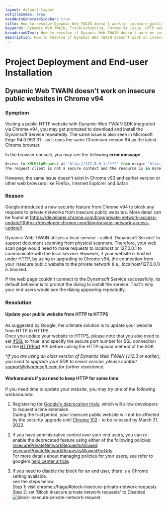 ```yaml
---
layout: default-layout
noTitleIndex: true
needAutoGenerateSidebar: true
title: How to resolve Dynamic Web TWAIN doesn't work on insecure public websites in Chrome v94 
keywords: Dynamic Web TWAIN, Troubleshooting, Chrome 94 issue, HTTP website, Edge 94 issue
breadcrumbText: How to resolve if Dynamic Web TWAIN doesn't work on insecure public websites in Chrome v94 
description: How to resolve if Dynamic Web TWAIN doesn't work on insecure public websites in Chrome v94 
---
```


# Project Deployment and End-user Installation

## Dynamic Web TWAIN doesn't work on insecure public websites in Chrome v94 

### Symptom

Visiting a public HTTP website with Dynamic Web TWAIN SDK integrated via Chrome v94, you may get prompted to download and install the Dynamsoft Service repeatedly.
The same issue is also seen in Microsoft Edge 94.0.992.31 - as it uses the same Chromium version 94 as the latest Chrome browser.

In the browser console, you may see the following **error message**

```javascript
Access to XMLHttpRequest at 'http://127.0.0.1:****' from origin 'http://yourwebsiteURL' has been blocked by CORS policy: 
The request client is not a secure context and the resource is in more-private address space `local`.
```

However, the same issue doesn't exist in Chrome v93 and earlier version or other web browsers like Firefox, Internet Explorer and Safari.

### Reason

Google introduced a new security feature from Chrome v94 to block any requests to private networks from insecure public websites. More detail can be found at [https://developer.chrome.com/blog/private-network-access-update/](https://developer.chrome.com/blog/private-network-access-update/)


Dynamic Web TWAIN utilizes a local service - called 'Dynamsoft Service' to support document scanning from physical scanners. Therefore, your web scan page would need to make requests to localhost or 127.0.0.1 to communicate with the local service. However, if your website is hosted under HTTP, by using or upgrading to Chrome v94, the connection from your insecure public website to the private network (i.e., localhost/127.0.0.1) is blocked.

If the web page couldn't connect to the Dynamsoft Service successfully, its default behavior is to prompt the dialog to install the service. That's why your end users would see the dialog appearing repeatedly.

### Resolution  


#### Update your public website from HTTP to HTTPS
As suggested by Google, the ultimate solution is to update your website from HTTP to HTTPS.  
Once you update your website to HTTPS, please note that you also need to set [IfSSL](https://www.dynamsoft.com/web-twain/docs/info/api/WebTwain_IO.html?ver=latest#ifssl) to 'true' and specify the secure port number for SSL connection via the [HTTPPort](https://www.dynamsoft.com/web-twain/docs/info/api/WebTwain_IO.html?ver=latest#httpport) API before calling the HTTP upload method of the SDK.  

**If you are using an older version of Dynamic Web TWAIN (v12.3 or earlier), you need to upgrade your SDK to newer version, please contact <support@dynamsoft.com> for further assistance.*

#### Workarounds if you need to keep HTTP for some time

If you need time to update your website, you may try one of the following workarounds:

1) Registering for [Google's deprecation trials](https://developer.chrome.com/blog/origin-trials/#deprecation-trials), which will allow developers to request a time extension.   
During the trial period, your insecure public website will not be affected by the security upgrade until [Chrome 102](https://chromiumdash.appspot.com/schedule) - to be released by March 31, 2022.  

2) If you have administrative control over your end users, you can re-enable the deprecated feature using either of the following policies:  
  [InsecurePrivateNetworkRequestsAllowed](https://chromeenterprise.google/policies/#InsecurePrivateNetworkRequestsAllowed)  
  [InsecurePrivateNetworkRequestsAllowedForUrls](https://chromeenterprise.google/policies/#InsecurePrivateNetworkRequestsAllowedForUrls)  
  For more details about managing policies for your users, see refer to google's [help center article](https://support.google.com/chrome/a/answer/9037717).  

3) If you need to disable the block for an end user, there is a Chrome setting available.  
see the steps below  
Step 1: visit chrome://flags/#block-insecure-private-network-requests  
Step 2: set 'Block insecure private network requests' to Disabled  
![block-insecure-private-network-request]({{site.assets}}imgs/block-insecure-private-network-request.png)


